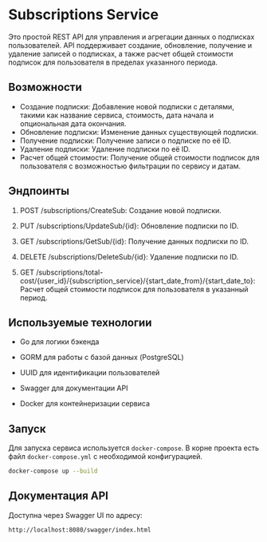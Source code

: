# Subscriptions Service

Это простой REST API для управления и агрегации данных о подписках пользователей. API поддерживает создание, обновление, получение и удаление записей о подписках, а также расчет общей стоимости подписок для пользователя в пределах указанного периода.

## Возможности
- Создание подписки: Добавление новой подписки с деталями, такими как название сервиса, стоимость, дата начала и опциональная дата окончания.
- Обновление подписки: Изменение данных существующей подписки.
- Получение подписки: Получение записи о подписке по её ID.
- Удаление подписки: Удаление подписки по её ID.
- Расчет общей стоимости: Получение общей стоимости подписок для пользователя с возможностью фильтрации по сервису и датам.

## Эндпоинты
1. POST /subscriptions/CreateSub: Создание новой подписки.

2. PUT /subscriptions/UpdateSub/{id}: Обновление подписки по ID.

3. GET /subscriptions/GetSub/{id}: Получение данных подписки по ID.

4. DELETE /subscriptions/DeleteSub/{id}: Удаление подписки по ID.

5. GET /subscriptions/total-cost/{user_id}/{subscription_service}/{start_date_from}/{start_date_to}: Расчет общей стоимости подписок для пользователя в указанный период.
## Используемые технологии
- Go для логики бэкенда

- GORM для работы с базой данных (PostgreSQL)

- UUID для идентификации пользователей

- Swagger для документации API

- Docker для контейнеризации сервиса

## Запуск

Для запуска сервиса используется `docker-compose`. В корне проекта есть файл `docker-compose.yml` с необходимой конфигурацией.

```bash
docker-compose up --build
```
## Документация API
Доступна через Swagger UI по адресу:

```bash
http://localhost:8080/swagger/index.html
```
